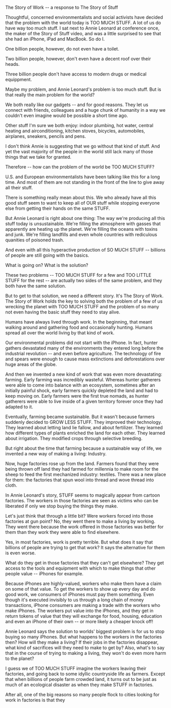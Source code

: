 
The Story of Work -- a response to The Story of Stuff

Thoughtful, concerned environmentalists and social activists have decided that the problem with the world today is TOO MUCH STUFF. A lot of us do have way too much stuff. I sat next to Annie Leonard at conference once, the maker of the Story of Stuff video, and was a little surprised to see that she had an iPhone, iPad and MacBook. So do I.

One billion people, however, do not even have a toilet.

Two billion people, however, don't even have a decent roof over their heads.

Three billion people don't have access to modern drugs or medical equippment.

Maybe my problem, and Annie Leonard's problem is too much stuff. But is that really the main problem for the world?

We both really like our gadgets -- and for good reasons. They let us connect with friends, colleagues and a huge chunk of humanity in a way we couldn't even imagine would be possible a short time ago.

Other stuff I'm sure we both enjoy: indoor plumbing, hot water, central heating and airconditioning, kitchen stoves, bicycles, automobiles, airplanes, sneakers, pencils and pens.

I don't think Annie is suggesting that we go without that kind of stuff. And yet the vast majority of the people in the world still lack many of those things that we take for granted.

Therefore -- how can the problem of the world be TOO MUCH STUFF?

U.S. and European environmentalists have been talking like this for a long time. And most of them are not standing in the front of the line to give away all their stuff.

There is something really mean about this. We who already have all this good stuff seem to want to keep all of OUR stuff while stopping everyone else from getting their hands on the same STUFF.

But Annie Leonard is right about one thing: The way we're producing all this stuff today is unsustainable. We're filling the atmosphere with gasses that apparently are heating up the planet. We're filling the oceans with toxins and junk. We're filling landfills and even whole countries with rediculous quanities of poisoned trash.

And even with all this hyperactive production of SO MUCH STUFF -- billions of people are still going with the basics.

What is going on? What is the solution?

These two problems -- TOO MUCH STUFF for a few and TOO LITTLE STUFF for the rest -- are actually two sides of the same problem, and they both have the same solution.

But to get to that solution, we need a different story. It's The Story of Work. The Story of Work holds the key to solving both the problem of a few of us wrecking the planet with TOO MUCH STUFF and the problem of so many not even having the basic stuff they need to stay alive.

Humans have always lived through work. In the beginning, that meant walking around and gathering food and occasionally hunting. Humans spread all over the world living by that kind of work.

Our environmental problems did not start with the iPhone. In fact, hunter gathers devastated many of the environments they entered long before the industrial revolution -- and even before agriculture. The technology of fire and spears were enough to cause mass extinctions and deforestations over huge areas of the globe.

And then we invented a new kind of work that was even more devastating: farming. Early farming was incredibly wasteful. Whereas hunter gatherers were able to come into balance with an ecosystem, sometimes after an initially painful shock, early farmers quickly depleted the land and had to keep moving on. Early farmers were the first true nomads, as hunter gatherers were able to live inside of a given territory forever once they had adapted to it.

Eventually, farming became sustainable. But it wasn't because farmers suddenly decided to GROW LESS STUFF. They improved their technology. They learned about letting land lie fallow, and about fertilizer. They learned how different types of plants enriched the land for each other. They learned about irrigation. They modified crops through selective breeding.

But right about the time that farming because a sustainable way of life, we invented a new way of making a living: Industry.

Now, huge factories rose up from the land. Farmers found that they were being thrown off land they had farmed for millennia to make room for the sheep to feed the first mechanized industry: textiles. There was a new place for them: the factories that spun wool into thread and wove thread into cloth.























In Annie Leonard's story, STUFF seems to magically appear from cartoon factories. The workers in those factories are seen as victims who can be liberated if only we stop buying the things they make.

Let's just think that through a little bit? Were workers forced into those factories at gun point? No, they went there to make a living by working. They went there because the work offered in those factories was better for them than they work they were able to find elsewhere.

Yes, in most factories, work is pretty terrible. But what does it say that billions of people are trying to get that work? It says the alternative for them is even worse.

What do they get in those factories that they can't get elsewhere? They get access to the tools and equipment with which to make things that other people value -- iPhones for example.

Because iPhones are highly-valued, workers who make them have a claim on some of that value. To get the workers to show up every day and do good work, we consumers of iPhones must pay them something. Even though it's executed invisibly to us through a long chain of money transactions, iPhone consumers are making a trade with the workers who make iPhones. The workers put value into the iPhones, and they get in return tokens of value that they will exchange for food, housing, education and even an iPhone of their own -- or more likely a cheaper knock off!

Annie Leonard says the solution to worlds' biggest problem is for us to stop buying so many iPhones. But what happens to the workers in the factories then? How will they make a living? If their jobs in the factories disappear, what kind of sacrifices will they need to make to get by? Also, what's to say that in the course of trying to making a living, they won't do even more harm to the planet?

I guess we of TOO MUCH STUFF imagine the workers leaving their factories, and going back to some idyllic countryside life as farmers. Except that when billions of people farm crowded land, it turns out to be just as much of an ecological disaster as when they make STUFF in factories.

After all, one of the big reasons so many people flock to cities looking for work in factories is that they
